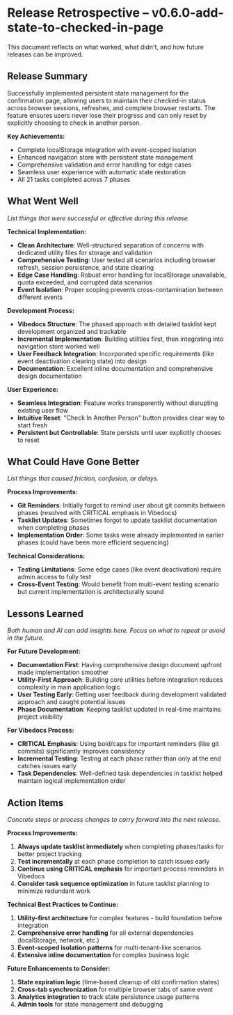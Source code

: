 # Release Retrospective – v0.6.0-add-state-to-checked-in-page
This document reflects on what worked, what didn't, and how future releases can be improved.

## Release Summary
Successfully implemented persistent state management for the confirmation page, allowing users to maintain their checked-in status across browser sessions, refreshes, and complete browser restarts. The feature ensures users never lose their progress and can only reset by explicitly choosing to check in another person.

**Key Achievements:**
- Complete localStorage integration with event-scoped isolation
- Enhanced navigation store with persistent state management
- Comprehensive validation and error handling for edge cases
- Seamless user experience with automatic state restoration
- All 21 tasks completed across 7 phases

## What Went Well
_List things that were successful or effective during this release._

**Technical Implementation:**
- **Clean Architecture**: Well-structured separation of concerns with dedicated utility files for storage and validation
- **Comprehensive Testing**: User tested all scenarios including browser refresh, session persistence, and state clearing
- **Edge Case Handling**: Robust error handling for localStorage unavailable, quota exceeded, and corrupted data scenarios
- **Event Isolation**: Proper scoping prevents cross-contamination between different events

**Development Process:**
- **Vibedocs Structure**: The phased approach with detailed tasklist kept development organized and trackable
- **Incremental Implementation**: Building utilities first, then integrating into navigation store worked well
- **User Feedback Integration**: Incorporated specific requirements (like event deactivation clearing state) into design
- **Documentation**: Excellent inline documentation and comprehensive design documentation

**User Experience:**
- **Seamless Integration**: Feature works transparently without disrupting existing user flow
- **Intuitive Reset**: "Check In Another Person" button provides clear way to start fresh
- **Persistent but Controllable**: State persists until user explicitly chooses to reset

## What Could Have Gone Better
_List things that caused friction, confusion, or delays._

**Process Improvements:**
- **Git Reminders**: Initially forgot to remind user about git commits between phases (resolved with CRITICAL emphasis in Vibedocs)
- **Tasklist Updates**: Sometimes forgot to update tasklist documentation when completing phases
- **Implementation Order**: Some tasks were already implemented in earlier phases (could have been more efficient sequencing)

**Technical Considerations:**
- **Testing Limitations**: Some edge cases (like event deactivation) require admin access to fully test
- **Cross-Event Testing**: Would benefit from multi-event testing scenario but current implementation is architecturally sound

## Lessons Learned
_Both human and AI can add insights here. Focus on what to repeat or avoid in the future._

**For Future Development:**
- **Documentation First**: Having comprehensive design document upfront made implementation smoother
- **Utility-First Approach**: Building core utilities before integration reduces complexity in main application logic
- **User Testing Early**: Getting user feedback during development validated approach and caught potential issues
- **Phase Documentation**: Keeping tasklist updated in real-time maintains project visibility

**For Vibedocs Process:**
- **CRITICAL Emphasis**: Using bold/caps for important reminders (like git commits) significantly improves consistency
- **Incremental Testing**: Testing at each phase rather than only at the end catches issues early
- **Task Dependencies**: Well-defined task dependencies in tasklist helped maintain logical implementation order

## Action Items
_Concrete steps or process changes to carry forward into the next release._

**Process Improvements:**
1. **Always update tasklist immediately** when completing phases/tasks for better project tracking
2. **Test incrementally** at each phase completion to catch issues early
3. **Continue using CRITICAL emphasis** for important process reminders in Vibedocs
4. **Consider task sequence optimization** in future tasklist planning to minimize redundant work

**Technical Best Practices to Continue:**
1. **Utility-first architecture** for complex features - build foundation before integration
2. **Comprehensive error handling** for all external dependencies (localStorage, network, etc.)
3. **Event-scoped isolation patterns** for multi-tenant-like scenarios
4. **Extensive inline documentation** for complex business logic

**Future Enhancements to Consider:**
1. **State expiration logic** (time-based cleanup of old confirmation states)
2. **Cross-tab synchronization** for multiple browser tabs of same event
3. **Analytics integration** to track state persistence usage patterns
4. **Admin tools** for state management and debugging